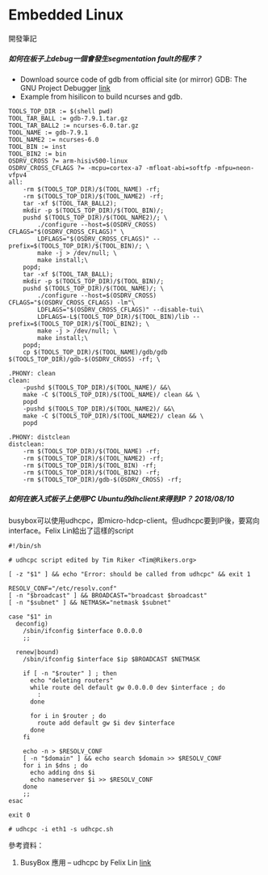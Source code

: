 # Embedded Linux

開發筆記

##### 如何在板子上debug一個會發生segmentation fault的程序？
* Download source code of gdb from official site (or mirror) GDB: The GNU Project Debugger [link](https://www.gnu.org/s/gdb/)
* Example from hisilicon to build ncurses and gdb.
``````````````````````
TOOLS_TOP_DIR := $(shell pwd)
TOOL_TAR_BALL := gdb-7.9.1.tar.gz
TOOL_TAR_BALL2 := ncurses-6.0.tar.gz
TOOL_NAME := gdb-7.9.1
TOOL_NAME2 := ncurses-6.0
TOOL_BIN := inst
TOOL_BIN2 := bin
OSDRV_CROSS ?= arm-hisiv500-linux
OSDRV_CROSS_CFLAGS ?= -mcpu=cortex-a7 -mfloat-abi=softfp -mfpu=neon-vfpv4
all:
	-rm $(TOOLS_TOP_DIR)/$(TOOL_NAME) -rf;
	-rm $(TOOLS_TOP_DIR)/$(TOOL_NAME2) -rf;
	tar -xf $(TOOL_TAR_BALL2);
	mkdir -p $(TOOLS_TOP_DIR)/$(TOOL_BIN)/;
	pushd $(TOOLS_TOP_DIR)/$(TOOL_NAME2)/; \
		./configure --host=$(OSDRV_CROSS) CFLAGS="$(OSDRV_CROSS_CFLAGS)" \
		LDFLAGS="$(OSDRV_CROSS_CFLAGS)" --prefix=$(TOOLS_TOP_DIR)/$(TOOL_BIN)/; \
		make -j > /dev/null; \
		make install;\
	popd;
	tar -xf $(TOOL_TAR_BALL);
	mkdir -p $(TOOLS_TOP_DIR)/$(TOOL_BIN)/;
	pushd $(TOOLS_TOP_DIR)/$(TOOL_NAME)/; \
		./configure --host=$(OSDRV_CROSS) CFLAGS="$(OSDRV_CROSS_CFLAGS) -lm"\
		LDFLAGS="$(OSDRV_CROSS_CFLAGS)" --disable-tui\
		LDFLAGS=-L$(TOOLS_TOP_DIR)/$(TOOL_BIN)/lib --prefix=$(TOOLS_TOP_DIR)/$(TOOL_BIN2); \
		make -j > /dev/null; \
		make install;\
	popd;
	cp $(TOOLS_TOP_DIR)/$(TOOL_NAME)/gdb/gdb $(TOOLS_TOP_DIR)/gdb-$(OSDRV_CROSS) -rf; \

.PHONY: clean
clean:
	-pushd $(TOOLS_TOP_DIR)/$(TOOL_NAME)/ &&\
	make -C $(TOOLS_TOP_DIR)/$(TOOL_NAME)/ clean && \
	popd
	-pushd $(TOOLS_TOP_DIR)/$(TOOL_NAME2)/ &&\
	make -C $(TOOLS_TOP_DIR)/$(TOOL_NAME2)/ clean && \
	popd

.PHONY: distclean
distclean:
	-rm $(TOOLS_TOP_DIR)/$(TOOL_NAME) -rf;
	-rm $(TOOLS_TOP_DIR)/$(TOOL_NAME2) -rf;
	-rm $(TOOLS_TOP_DIR)/$(TOOL_BIN) -rf;
	-rm $(TOOLS_TOP_DIR)/$(TOOL_BIN2) -rf;
	-rm $(TOOLS_TOP_DIR)/gdb-$(OSDRV_CROSS) -rf;
``````````````````````

##### 如何在嵌入式板子上使用PC Ubuntu的dhclient來得到IP？ 2018/08/10
busybox可以使用udhcpc，即micro-hdcp-client。但udhcpc要到IP後，要寫向interface。Felix Lin給出了這樣的script
`````````````
#!/bin/sh
 
# udhcpc script edited by Tim Riker <Tim@Rikers.org>
 
[ -z "$1" ] && echo "Error: should be called from udhcpc" && exit 1
 
RESOLV_CONF="/etc/resolv.conf"
[ -n "$broadcast" ] && BROADCAST="broadcast $broadcast"
[ -n "$subnet" ] && NETMASK="netmask $subnet"
 
case "$1" in
  deconfig)
    /sbin/ifconfig $interface 0.0.0.0
    ;;
 
  renew|bound)
    /sbin/ifconfig $interface $ip $BROADCAST $NETMASK
 
    if [ -n "$router" ] ; then
      echo "deleting routers"
      while route del default gw 0.0.0.0 dev $interface ; do
        :
      done
 
      for i in $router ; do
        route add default gw $i dev $interface
      done
    fi
 
    echo -n > $RESOLV_CONF
    [ -n "$domain" ] && echo search $domain >> $RESOLV_CONF
    for i in $dns ; do
      echo adding dns $i
      echo nameserver $i >> $RESOLV_CONF
    done
    ;;
esac
 
exit 0
`````````````
`````````````
# udhcpc -i eth1 -s udhcpc.sh
`````````````
參考資料：
1. BusyBox 應用 – udhcpc by Felix Lin [link](http://felix-lin.com/linux/busybox-%E6%87%89%E7%94%A8-udhcpc/)
